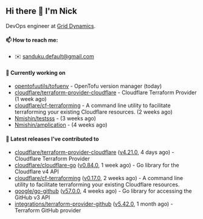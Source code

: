 ## Hi there 👋 I'm Nick

DevOps engineer at [Grid Dynamics](https://www.griddynamics.com/).

#### 📫 How to reach me:

- ✉️ sanduku.default@gmail.com

#### 👷 Currently working on


- [opentofuutils/tofuenv](https://github.com/opentofuutils/tofuenv) - OpenTofu version manager (today)
- [cloudflare/terraform-provider-cloudflare](https://github.com/cloudflare/terraform-provider-cloudflare) - Cloudflare Terraform Provider (1 week ago)
- [cloudflare/cf-terraforming](https://github.com/cloudflare/cf-terraforming) - A command line utility to facilitate terraforming your existing Cloudflare resources. (2 weeks ago)
- [Nmishin/testsss](https://github.com/Nmishin/testsss) -  (3 weeks ago)
- [Nmishin/amplication](https://github.com/Nmishin/amplication) -  (4 weeks ago)

#### 🔭 Latest releases I've contributed to

- [cloudflare/terraform-provider-cloudflare](https://github.com/cloudflare/terraform-provider-cloudflare) ([v4.21.0](https://github.com/cloudflare/terraform-provider-cloudflare/releases/tag/v4.21.0), 4 days ago) - Cloudflare Terraform Provider
- [cloudflare/cloudflare-go](https://github.com/cloudflare/cloudflare-go) ([v0.84.0](https://github.com/cloudflare/cloudflare-go/releases/tag/v0.84.0), 1 week ago) - Go library for the Cloudflare v4 API
- [cloudflare/cf-terraforming](https://github.com/cloudflare/cf-terraforming) ([v0.17.0](https://github.com/cloudflare/cf-terraforming/releases/tag/v0.17.0), 2 weeks ago) - A command line utility to facilitate terraforming your existing Cloudflare resources.
- [google/go-github](https://github.com/google/go-github) ([v57.0.0](https://github.com/google/go-github/releases/tag/v57.0.0), 4 weeks ago) - Go library for accessing the GitHub v3 API
- [integrations/terraform-provider-github](https://github.com/integrations/terraform-provider-github) ([v5.42.0](https://github.com/integrations/terraform-provider-github/releases/tag/v5.42.0), 1 month ago) - Terraform GitHub provider

